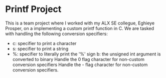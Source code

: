 # Printf Project

This is a team project where I worked with my ALX SE collegue, Eghieye Prosper, on a implementing a custom printf function in C. We are tasked with handling the following conversion specifiers:

* c: specifier to print a character
* s: specifier to print a string
* %: specifier to literally print the '%' sign
b: the unsigned int argument is converted to binary
Handle the 0 flag character for non-custom conversion specifiers
Handle the - flag character for non-custom conversion specifiers.
